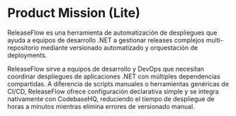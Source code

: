 # Product Mission (Lite)

ReleaseFlow es una herramienta de automatización de despliegues que ayuda a equipos de desarrollo .NET a gestionar releases complejos multi-repositorio mediante versionado automatizado y orquestación de deployments.

ReleaseFlow sirve a equipos de desarrollo y DevOps que necesitan coordinar despliegues de aplicaciones .NET con múltiples dependencias compartidas. A diferencia de scripts manuales o herramientas genéricas de CI/CD, ReleaseFlow ofrece configuración declarativa simple y se integra nativamente con CodebaseHQ, reduciendo el tiempo de despliegue de horas a minutos mientras elimina errores de versionado manual.